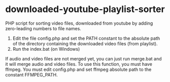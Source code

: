 # downloaded-youtube-playlist-sorter
PHP script for sorting video files, downloaded from youtube by adding zero-leading numbers to file names.

1. Edit the file config.php and set the PATH constant to the absolute path of the directory containing the downloaded video files (from playlist).
2. Run the index.bat (on Windows)

If audio and video files are not merged yet, you can just run merge.bat and it will merge audio and video files.
To use this function, you must have ffmpeg.
You must edit config.php and set ffmpeg absolute path to the constant FFMPEG_PATH.
